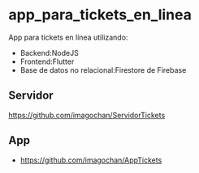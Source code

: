# app_para_tickets_en_linea

App para tickets en línea utilizando:
- Backend:NodeJS
- Frontend:Flutter
- Base de datos no relacional:Firestore de Firebase

## Servidor

https://github.com/imagochan/ServidorTickets

## App

- https://github.com/imagochan/AppTickets

